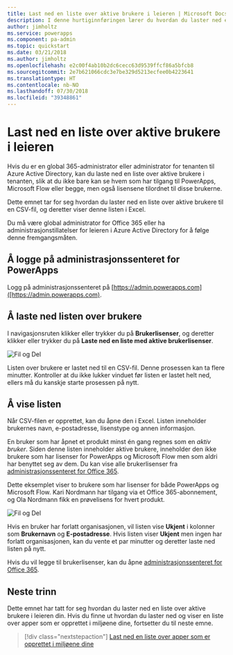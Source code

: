```yaml
---
title: Last ned en liste over aktive brukere i leieren | Microsoft Docs
description: I denne hurtiginnføringen lærer du hvordan du laster ned en liste over aktive brukere i tenanten
author: jimholtz
ms.service: powerapps
ms.component: pa-admin
ms.topic: quickstart
ms.date: 03/21/2018
ms.author: jimholtz
ms.openlocfilehash: e2c00f4ab10b2dc6cecc63d9539ffcf86a5bfcb8
ms.sourcegitcommit: 2e7b621066cdc3e7be329d5213ecfee0b4223641
ms.translationtype: HT
ms.contentlocale: nb-NO
ms.lasthandoff: 07/30/2018
ms.locfileid: "39348861"
---
```

# <a name="download-a-list-of-active-users-in-your-tenant"></a>Last ned en liste over aktive brukere i leieren
Hvis du er en global 365-administrator eller administrator for tenanten til Azure Active Directory, kan du laste ned en liste over aktive brukere i tenanten, slik at du ikke bare kan se hvem som har tilgang til PowerApps, Microsoft Flow eller begge, men også lisensene tilordnet til disse brukerne.

Dette emnet tar for seg hvordan du laster ned en liste over aktive brukere til en CSV-fil, og deretter viser denne listen i Excel.

Du må være global administrator for Office 365 eller ha administrasjonstillatelser for leieren i Azure Active Directory for å følge denne fremgangsmåten.

## <a name="sign-in-to-the-powerapps-admin-center"></a>Å logge på administrasjonssenteret for PowerApps
Logg på administrasjonssenteret på [https://admin.powerapps.com]([https://admin.powerapps.com).

## <a name="download-the-list-of-users"></a>Å laste ned listen over brukere
I navigasjonsruten klikker eller trykker du på **Brukerlisenser**, og deretter klikker eller trykker du på **Laste ned en liste med aktive brukerlisenser**.

![Fil og Del](./media/admin-view-user-licenses/download-list.png)

Listen over brukere er lastet ned til en CSV-fil. Denne prosessen kan ta flere minutter. Kontroller at du ikke lukker vinduet før listen er lastet helt ned, ellers må du kanskje starte prosessen på nytt.

## <a name="view-the-list"></a>Å vise listen
Når CSV-filen er opprettet, kan du åpne den i Excel. Listen inneholder brukernes navn, e-postadresse, lisenstype og annen informasjon.

En bruker som har åpnet et produkt minst én gang regnes som en *aktiv bruker*. Siden denne listen inneholder aktive brukere, inneholder den ikke brukere som har lisenser for PowerApps og Microsoft Flow men som aldri har benyttet seg av dem. Du kan vise alle brukerlisenser fra [administrasjonssenteret for Office 365](https://support.office.com/article/Assign-or-remove-licenses-for-Office-365-for-business-997596b5-4173-4627-b915-36abac6786dc).

Dette eksemplet viser to brukere som har lisenser for både PowerApps og Microsoft Flow. Kari Nordmann har tilgang via et Office 365-abonnement, og Ola Nordmann fikk en prøvelisens for hvert produkt.

![Fil og Del](./media/admin-view-user-licenses/table2.png)

Hvis en bruker har forlatt organisasjonen, vil listen vise **Ukjent** i kolonner som **Brukernavn** og **E-postadresse**. Hvis listen viser **Ukjent** men ingen har forlatt organisasjonen, kan du vente et par minutter og deretter laste ned listen på nytt.

Hvis du vil legge til brukerlisenser, kan du åpne [administrasjonssenteret for Office 365](https://support.office.com/article/Assign-or-remove-licenses-for-Office-365-for-business-997596b5-4173-4627-b915-36abac6786dc).

## <a name="next-steps"></a>Neste trinn
Dette emnet har tatt for seg hvordan du laster ned en liste over aktive brukere i leieren din. Hvis du finne ut hvordan du laster ned og viser en liste over apper som er opprettet i miljøene dine, fortsetter du til neste emne.

> [!div class="nextstepaction"]
> [Last ned en liste over apper som er opprettet i miljøene dine](admin-view-apps.md)
